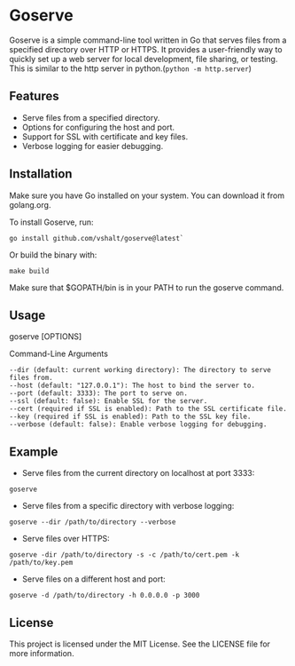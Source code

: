 # Goserve
Goserve is a simple command-line tool written in Go that serves files from a specified directory over HTTP or HTTPS. It provides a user-friendly way to quickly set up a web server for local development, file sharing, or testing. This is similar to the http server in python.(`python -m http.server`)


## Features
- Serve files from a specified directory.
- Options for configuring the host and port.
- Support for SSL with certificate and key files.
- Verbose logging for easier debugging.


##  Installation
Make sure you have Go installed on your system. You can download it from golang.org.

To install Goserve, run:
```
go install github.com/vshalt/goserve@latest`
```
Or build the binary with:
```
make build
```
Make sure that $GOPATH/bin is in your PATH to run the goserve command.

## Usage

goserve [OPTIONS]

Command-Line Arguments

```
--dir (default: current working directory): The directory to serve files from.
--host (default: "127.0.0.1"): The host to bind the server to.
--port (default: 3333): The port to serve on.
--ssl (default: false): Enable SSL for the server.
--cert (required if SSL is enabled): Path to the SSL certificate file.
--key (required if SSL is enabled): Path to the SSL key file.
--verbose (default: false): Enable verbose logging for debugging.
```

## Example
- Serve files from the current directory on localhost at port 3333:
```
goserve
```
- Serve files from a specific directory with verbose logging:
```
goserve --dir /path/to/directory --verbose
```
- Serve files over HTTPS:

```
goserve -dir /path/to/directory -s -c /path/to/cert.pem -k /path/to/key.pem
```

- Serve files on a different host and port:
```
goserve -d /path/to/directory -h 0.0.0.0 -p 3000
```

## License
This project is licensed under the MIT License. See the LICENSE file for more information.

